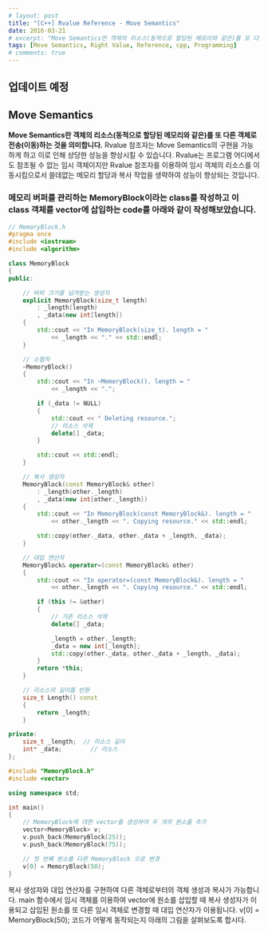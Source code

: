 ```yaml
---
# layout: post
title: "[C++] Rvalue Reference - Move Semantics"
date: 2016-03-21
# excerpt: "Move Semantics란 객체의 리소스(동적으로 할당된 메모리와 같은)를 또 다른 객체로 전송(이동)하는 것을 의미"
tags: [Move Semantics, Right Value, Reference, cpp, Programming]
# comments: true
---
```


## 업데이트 예정

## Move Semantics

**Move Semantics란 객체의 리소스(동적으로 할당된 메모리와 같은)를 또 다른 객체로 전송(이동)하는 것을 의미합니다.** Rvalue 참조자는 Move Semantics의 구현을 가능하게 하고 이로 인해 상당한 성능을 향상시킬 수 있습니다. Rvalue는 프로그램 어디에서도 참조될 수 없는 임시 객체이지만 Rvalue 참조자를 이용하여 임시 객체의 리소스를 이동시킴으로서 쓸데없는 메모리 할당과 복사 작업을 생략하여 성능이 향상되는 것입니다.

### 메모리 버퍼를 관리하는 MemoryBlock이라는 class를 작성하고 이 class 객체를 vector에 삽입하는 code를 아래와 같이 작성해보았습니다.

```c++
// MemoryBlock.h
#pragma once
#include <iostream>
#include <algorithm>

class MemoryBlock
{
public:

    // 버퍼 크기를 넘겨받는 생성자
    explicit MemoryBlock(size_t length)
        : _length(length)
        , _data(new int[length])
    {
        std::cout << "In MemoryBlock(size_t). length = "
            << _length << "." << std::endl;
    }

    // 소멸자
    ~MemoryBlock()
    {
        std::cout << "In ~MemoryBlock(). length = "
            << _length << ".";

        if (_data != NULL)
        {
            std::cout << " Deleting resource.";
            // 리소스 삭제
            delete[] _data;
        }

        std::cout << std::endl;
    }

    // 복사 생성자
    MemoryBlock(const MemoryBlock& other)
        : _length(other._length)
        , _data(new int[other._length])
    {
        std::cout << "In MemoryBlock(const MemoryBlock&). length = "
            << other._length << ". Copying resource." << std::endl;

        std::copy(other._data, other._data + _length, _data);
    }

    // 대입 연산자
    MemoryBlock& operator=(const MemoryBlock& other)
    {
        std::cout << "In operator=(const MemoryBlock&). length = "
            << other._length << ". Copying resource." << std::endl;

        if (this != &other)
        {
            // 기존 리소스 삭제
            delete[] _data;

            _length = other._length;
            _data = new int[_length];
            std::copy(other._data, other._data + _length, _data);
        }
        return *this;
    }

    // 리소스의 길이를 반환
    size_t Length() const
    {
        return _length;
    }

private:
    size_t _length;  // 리소스 길이
    int* _data;        // 리소스
};

#include "MemoryBlock.h"
#include <vector>

using namespace std;

int main()
{
    // MemoryBlock에 대한 vector를 생성하여 두 개의 원소를 추가
    vector<MemoryBlock> v;
    v.push_back(MemoryBlock(25));
    v.push_back(MemoryBlock(75));

    // 첫 번째 원소를 다른 MemoryBlock 으로 변경
    v[0] = MemoryBlock(50);
}
```
복사 생성자와 대입 연산자를 구현하여 다른 객체로부터의 객체 생성과 복사가 가능합니다. main 함수에서 임시 객체를 이용하여 vector에 원소를 삽입할 때 복사 생성자가 이용되고 삽입된 원소를 또 다른 임시 객체로 변경할 때 대입 연산자가 이용됩니다.
v[0] = MemoryBlock(50); 코드가 어떻게 동작되는지 아래의 그림을 살펴보도록 합시다.
